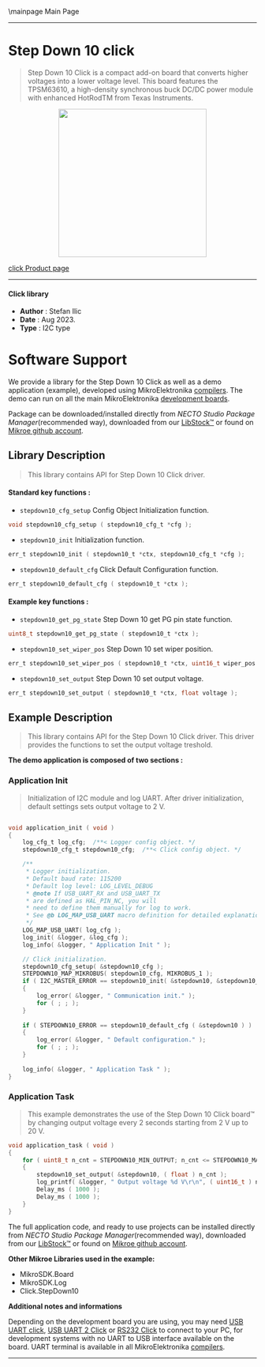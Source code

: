 \mainpage Main Page

---
# Step Down 10 click

> Step Down 10 Click is a compact add-on board that converts higher voltages into a lower voltage level. This board features the TPSM63610, a high-density synchronous buck DC/DC power module with enhanced HotRodTM from Texas Instruments. 

<p align="center">
  <img src="https://download.mikroe.com/images/click_for_ide/stepdown10_click.png" height=300px>
</p>

[click Product page](https://www.mikroe.com/step-down-10-click)

---


#### Click library

- **Author**        : Stefan Ilic
- **Date**          : Aug 2023.
- **Type**          : I2C type


# Software Support

We provide a library for the Step Down 10 Click
as well as a demo application (example), developed using MikroElektronika
[compilers](https://www.mikroe.com/necto-studio).
The demo can run on all the main MikroElektronika [development boards](https://www.mikroe.com/development-boards).

Package can be downloaded/installed directly from *NECTO Studio Package Manager*(recommended way), downloaded from our [LibStock&trade;](https://libstock.mikroe.com) or found on [Mikroe github account](https://github.com/MikroElektronika/mikrosdk_click_v2/tree/master/clicks).

## Library Description

> This library contains API for Step Down 10 Click driver.

#### Standard key functions :

- `stepdown10_cfg_setup` Config Object Initialization function.
```c
void stepdown10_cfg_setup ( stepdown10_cfg_t *cfg );
```

- `stepdown10_init` Initialization function.
```c
err_t stepdown10_init ( stepdown10_t *ctx, stepdown10_cfg_t *cfg );
```

- `stepdown10_default_cfg` Click Default Configuration function.
```c
err_t stepdown10_default_cfg ( stepdown10_t *ctx );
```

#### Example key functions :

- `stepdown10_get_pg_state` Step Down 10 get PG pin state function.
```c
uint8_t stepdown10_get_pg_state ( stepdown10_t *ctx );
```

- `stepdown10_set_wiper_pos` Step Down 10 set wiper position.
```c
err_t stepdown10_set_wiper_pos ( stepdown10_t *ctx, uint16_t wiper_pos );
```

- `stepdown10_set_output` Step Down 10 set output voltage.
```c
err_t stepdown10_set_output ( stepdown10_t *ctx, float voltage );
```

## Example Description

> This library contains API for the Step Down 10 Click driver.
  This driver provides the functions to set the output voltage treshold.

**The demo application is composed of two sections :**

### Application Init

> Initialization of I2C module and log UART.
  After driver initialization, default settings sets output voltage to 2 V.

```c

void application_init ( void ) 
{
    log_cfg_t log_cfg;  /**< Logger config object. */
    stepdown10_cfg_t stepdown10_cfg;  /**< Click config object. */

    /** 
     * Logger initialization.
     * Default baud rate: 115200
     * Default log level: LOG_LEVEL_DEBUG
     * @note If USB_UART_RX and USB_UART_TX 
     * are defined as HAL_PIN_NC, you will 
     * need to define them manually for log to work. 
     * See @b LOG_MAP_USB_UART macro definition for detailed explanation.
     */
    LOG_MAP_USB_UART( log_cfg );
    log_init( &logger, &log_cfg );
    log_info( &logger, " Application Init " );

    // Click initialization.
    stepdown10_cfg_setup( &stepdown10_cfg );
    STEPDOWN10_MAP_MIKROBUS( stepdown10_cfg, MIKROBUS_1 );
    if ( I2C_MASTER_ERROR == stepdown10_init( &stepdown10, &stepdown10_cfg ) ) 
    {
        log_error( &logger, " Communication init." );
        for ( ; ; );
    }
    
    if ( STEPDOWN10_ERROR == stepdown10_default_cfg ( &stepdown10 ) )
    {
        log_error( &logger, " Default configuration." );
        for ( ; ; );
    }
    
    log_info( &logger, " Application Task " );
}

```

### Application Task

> This example demonstrates the use of the Step Down 10 Click board™ by changing 
  output voltage every 2 seconds starting from 2 V up to 20 V.

```c
void application_task ( void ) 
{
    for ( uint8_t n_cnt = STEPDOWN10_MIN_OUTPUT; n_cnt <= STEPDOWN10_MAX_OUTPUT; n_cnt++ )
    {
        stepdown10_set_output( &stepdown10, ( float ) n_cnt );
        log_printf( &logger, " Output voltage %d V\r\n", ( uint16_t ) n_cnt );
        Delay_ms ( 1000 );
        Delay_ms ( 1000 );
    }
}

```

The full application code, and ready to use projects can be installed directly from *NECTO Studio Package Manager*(recommended way), downloaded from our [LibStock&trade;](https://libstock.mikroe.com) or found on [Mikroe github account](https://github.com/MikroElektronika/mikrosdk_click_v2/tree/master/clicks).

**Other Mikroe Libraries used in the example:**

- MikroSDK.Board
- MikroSDK.Log
- Click.StepDown10

**Additional notes and informations**

Depending on the development board you are using, you may need
[USB UART click](https://www.mikroe.com/usb-uart-click),
[USB UART 2 Click](https://www.mikroe.com/usb-uart-2-click) or
[RS232 Click](https://www.mikroe.com/rs232-click) to connect to your PC, for
development systems with no UART to USB interface available on the board. UART
terminal is available in all MikroElektronika
[compilers](https://shop.mikroe.com/compilers).

---
